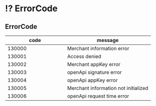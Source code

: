 # ⁉ ErrorCode

## ErrorCode

<table><thead><tr><th width="180">code</th><th>message</th></tr></thead><tbody><tr><td>130000</td><td>Merchant information error</td></tr><tr><td>130001</td><td>Access denied</td></tr><tr><td>130002</td><td>Merchant appKey error</td></tr><tr><td>130003</td><td>openApi signature error</td></tr><tr><td>130004</td><td>openApi appKey error</td></tr><tr><td>130005</td><td>Merchant information not initialized</td></tr><tr><td>130006</td><td>openApi request time error</td></tr></tbody></table>
